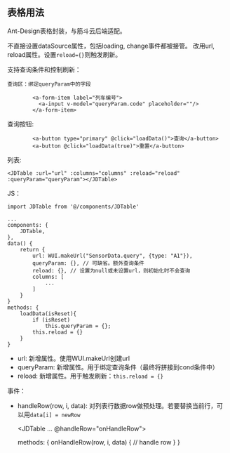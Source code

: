 ## 表格用法

Ant-Design表格封装，与筋斗云后端适配。

不直接设置dataSource属性，包括loading, change事件都被接管。
改用url, reload属性。设置`reload={}`则触发刷新。

支持查询条件和控制刷新：


	查询区：绑定queryParam中的字段

            <a-form-item label="列车编号">
              <a-input v-model="queryParam.code" placeholder=""/>
            </a-form-item>

查询按钮:

			<a-button type="primary" @click="loadData()">查询</a-button>
			<a-button @click="loadData(true)">重置</a-button>
			
列表:

	<JDTable :url="url" :columns="columns" :reload="reload" :queryParam="queryParam"></JDTable>

JS：

	import JDTable from '@/components/JDTable'

	...
	components: {
		JDTable,
	},
	data() {
		return {
			url: WUI.makeUrl("SensorData.query", {type: "A1"}),
			queryParam: {}, // 可缺省。额外查询条件
			reload: {}, // 设置为null或未设置url，则初始化时不会查询
			columns: [
				...
			]
		}
	}
	methods: {
		loadData(isReset){
			if (isReset)
				this.queryParam = {};
			this.reload = {}
		}
	}

- url: 新增属性。使用WUI.makeUrl创建url
- queryParam: 新增属性。用于绑定查询条件（最终将拼接到cond条件中）
- reload: 新增属性。用于触发刷新：`this.reload = {}`

事件：

- handleRow(row, i, data): 对列表行数据row做预处理。若要替换当前行，可以用`data[i] = newRow`

	<JDTable ... @handleRow="onHandleRow">

	methods: {
		onHandleRow(row, i, data) {
			// handle row
		}
	}


